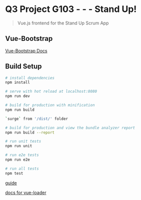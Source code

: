 # Q3 Project G103 - - - Stand Up!

> Vue.js frontend for the Stand Up Scrum App 

## Vue-Bootstrap

[Vue-Bootstrap Docs](https://bootstrap-vue.js.org/docs/components/)

## Build Setup

``` bash
# install dependencies
npm install

# serve with hot reload at localhost:8080
npm run dev

# build for production with minification
npm run build

`surge` from '/dist/' folder

# build for production and view the bundle analyzer report
npm run build --report

# run unit tests
npm run unit

# run e2e tests
npm run e2e

# run all tests
npm test
```

[guide](http://vuejs-templates.github.io/webpack/) 

[docs for vue-loader](http://vuejs.github.io/vue-loader)
